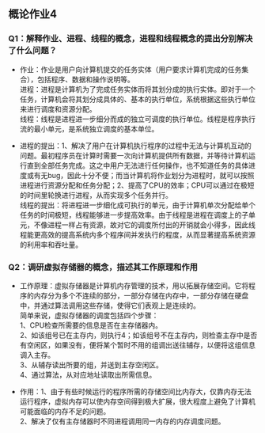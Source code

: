 ## 概论作业4
  
### Q1：解释作业、进程、线程的概念，进程和线程概念的提出分别解决了什么问题？  

- 作业：作业是用户向计算机提交的任务实体（用户要求计算机完成的任务集合），包括程序、数据和操作说明等。  
进程：进程是计算机为了完成任务实体而将其划分成的执行实体。即对于一个任务，计算机会将其划分成具体的、基本的执行单位，系统根据这些执行单位来进行调度和资源分配。  
线程：线程是进程进一步细分而成的独立可调度的执行单位。线程是程序执行流的最小单元，是系统独立调度的基本单位。  

- 进程的提出：1、解决了用户在计算机执行程序的过程中无法与计算机互动的问题。最初程序员在计算时需要一次向计算机提供所有数据，并等待计算机运行直到全部任务完成。这之中用户无法进行任何操作，也不知道任务的具体进度或有无bug，因此十分不便；而当计算机将作业划分为进程时，就可以按照进程进行资源分配和任务分配；2、提高了CPU的效率；CPU可以通过在极短的时间里轮换进行进程，从而实现多个任务并行。  
线程的提出：将进程进一步细化成可执行的单元，由于计算机单次分配给单个任务的时间极短，线程能够进一步提高效率。由于线程是进程在调度上的子单元，不像进程一样占有资源，故对它的调度所付出的开销就会小得多，因此线程能更高效的提高系统内多个程序间并发执行的程度，从而显著提高系统资源的利用率和吞吐量。  
  
  
### Q2：调研虚拟存储器的概念，描述其工作原理和作用
- 工作原理：虚拟存储器是计算机内存管理的技术，用以拓展存储空间。它将程序的内存分为多个不连续的部分，一部分存储在内存中，一部分存储在硬盘中，并通过算法调用这些存储，使得它们表观上是连续的。  
  简单来说，虚拟存储器的调度包括四个步骤：  
  1、CPU检查所需要的信息是否在主存储器内。  
  2、如该组号已在主存内，则执行4；如该组号不在主存内，则检查主存中是否有空闲区，如果没有，便将某个暂时不用的组调出送往辅存，以便将这组信息调入主存。  
  3、从辅存读出所要的组，并送到主存空闲区。  
  4、通过算法，从对应地址读取出所需信息。  
  
- 作用：1、由于有些时候运行的程序所需的存储空间比内存大，仅靠内存无法运行程序，虚拟内存可以使内存空间得到极大扩展，很大程度上避免了计算机可能面临的内存不足的问题。  
2、解决了仅有主存储器时不同进程调用同一内存的内存调度问题。
